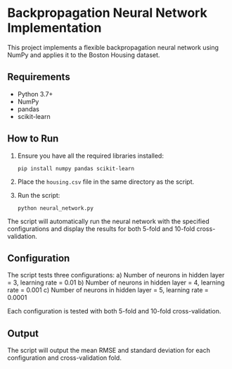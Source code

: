 # Backpropagation Neural Network Implementation

This project implements a flexible backpropagation neural network using NumPy and applies it to the Boston Housing dataset.

## Requirements

- Python 3.7+
- NumPy
- pandas
- scikit-learn

## How to Run

1. Ensure you have all the required libraries installed:
   ```
   pip install numpy pandas scikit-learn
   ```

2. Place the `housing.csv` file in the same directory as the script.

3. Run the script:
   ```
   python neural_network.py
   ```

The script will automatically run the neural network with the specified configurations and display the results for both 5-fold and 10-fold cross-validation.

## Configuration

The script tests three configurations:
a) Number of neurons in hidden layer = 3, learning rate = 0.01
b) Number of neurons in hidden layer = 4, learning rate = 0.001
c) Number of neurons in hidden layer = 5, learning rate = 0.0001

Each configuration is tested with both 5-fold and 10-fold cross-validation.

## Output

The script will output the mean RMSE and standard deviation for each configuration and cross-validation fold.